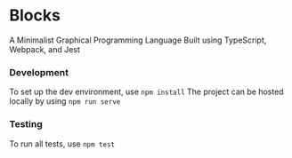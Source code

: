 # Blocks #
A Minimalist Graphical Programming Language
Built using TypeScript, Webpack, and Jest

### Development ###
To set up the dev environment, use ```npm install```
The project can be hosted locally by using ```npm run serve```

### Testing ###
To run all tests, use ```npm test```